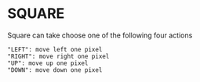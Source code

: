 # SQUARE
Square can take choose one of the following four actions

    "LEFT": move left one pixel
    "RIGHT": move right one pixel
    "UP": move up one pixel
    "DOWN": move down one pixel